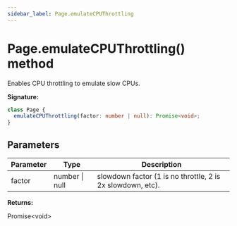 ```yaml
---
sidebar_label: Page.emulateCPUThrottling
---
```


# Page.emulateCPUThrottling() method

Enables CPU throttling to emulate slow CPUs.

**Signature:**

```typescript
class Page {
  emulateCPUThrottling(factor: number | null): Promise<void>;
}
```

## Parameters

| Parameter | Type           | Description                                                |
| --------- | -------------- | ---------------------------------------------------------- |
| factor    | number \| null | slowdown factor (1 is no throttle, 2 is 2x slowdown, etc). |

**Returns:**

Promise&lt;void&gt;

